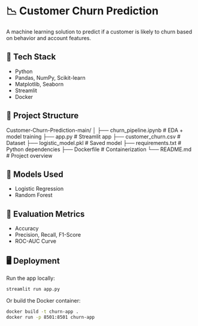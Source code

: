 # 📉 Customer Churn Prediction

A machine learning solution to predict if a customer is likely to churn based on behavior and account features.

## 🚀 Tech Stack
- Python
- Pandas, NumPy, Scikit-learn
- Matplotlib, Seaborn
- Streamlit
- Docker

## 📁 Project Structure
Customer-Churn-Prediction-main/
│
├── churn_pipeline.ipynb # EDA + model training
├── app.py # Streamlit app
├── customer_churn.csv # Dataset
├── logistic_model.pkl # Saved model
├── requirements.txt # Python dependencies
├── Dockerfile # Containerization
└── README.md # Project overview


## 🧪 Models Used
- Logistic Regression
- Random Forest

## 🎯 Evaluation Metrics
- Accuracy
- Precision, Recall, F1-Score
- ROC-AUC Curve

## 🖥 Deployment
Run the app locally:

```bash
streamlit run app.py
```

Or build the Docker container:

```bash
docker build -t churn-app .
docker run -p 8501:8501 churn-app
```

